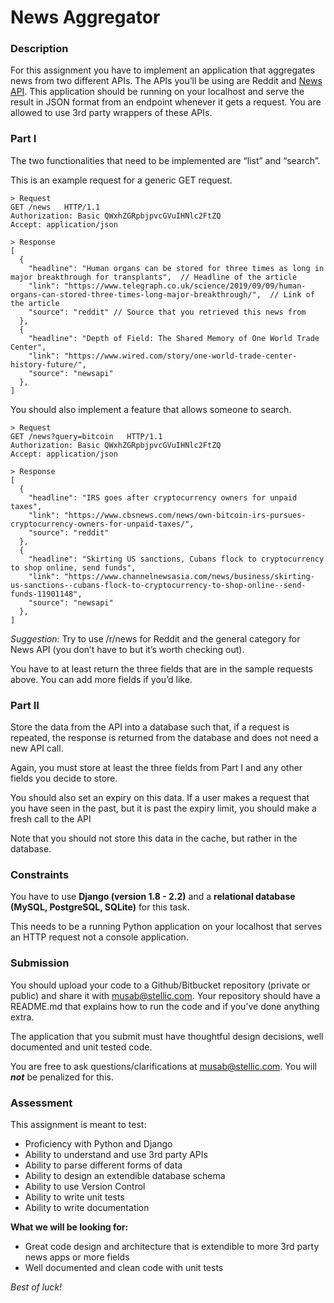# News Aggregator

### Description

For this assignment you have to implement an application that aggregates news from two different APIs. The APIs you’ll be using are Reddit and [News API](https://newsapi.org/). This application should be running on your localhost and serve the result in JSON format from an endpoint whenever it gets a request. You are allowed to use 3rd party wrappers of these APIs.

### Part I

The two functionalities that need to be implemented are “list” and “search”.

This is an example request for a generic GET request.

    > Request
    GET /news   HTTP/1.1
    Authorization: Basic QWxhZGRpbjpvcGVuIHNlc2FtZQ
    Accept: application/json
    
    > Response
    [
      {
        "headline": "Human organs can be stored for three times as long in major breakthrough for transplants",  // Headline of the article
        "link": "https://www.telegraph.co.uk/science/2019/09/09/human-organs-can-stored-three-times-long-major-breakthrough/",  // Link of the article
        "source": "reddit" // Source that you retrieved this news from
      },
      {
        "headline": "Depth of Field: The Shared Memory of One World Trade Center",
        "link": "https://www.wired.com/story/one-world-trade-center-history-future/",
        "source": "newsapi"
      },
    ]

You should also implement a feature that allows someone to search.

    > Request
    GET /news?query=bitcoin   HTTP/1.1
    Authorization: Basic QWxhZGRpbjpvcGVuIHNlc2FtZQ
    Accept: application/json
    
    > Response
    [
      {
        "headline": "IRS goes after cryptocurrency owners for unpaid taxes",
        "link": "https://www.cbsnews.com/news/own-bitcoin-irs-pursues-cryptocurrency-owners-for-unpaid-taxes/",
        "source": "reddit"
      },
      {
        "headline": "Skirting US sanctions, Cubans flock to cryptocurrency to shop online, send funds",
        "link": "https://www.channelnewsasia.com/news/business/skirting-us-sanctions--cubans-flock-to-cryptocurrency-to-shop-online--send-funds-11901148",
        "source": "newsapi"
      },
    ]

*Suggestion:* Try to use /r/news for Reddit and the general category for News API (you don’t have to but it’s worth checking out).

You have to at least return the three fields that are in the sample requests above. You can add more fields if you’d like.

### Part II

Store the data from the API into a database such that, if a request is repeated, the response is returned from the database and does not need a new API call.

Again, you must store at least the three fields from Part I and any other fields you decide to store.

You should also set an expiry on this data. If a user makes a request that you have seen in the past, but it is past the expiry limit, you should make a fresh call to the API

Note that you should not store this data in the cache, but rather in the database.

### Constraints

You have to use **Django (version 1.8 - 2.2)** and a **relational database (MySQL, PostgreSQL, SQLite)** for this task.

This needs to be a running Python application on your localhost that serves an HTTP request not a console application.

### Submission

You should upload your code to a Github/Bitbucket repository (private or public) and share it with [musab@stellic.com](mailto:musab@stellic.com). Your repository should have a README.md that explains how to run the code and if you’ve done anything extra.

The application that you submit must have thoughtful design decisions, well documented and unit tested code.

You are free to ask questions/clarifications at [musab@stellic.com](mailto:musab@stellic.com). You will ***not*** be penalized for this.

### Assessment

This assignment is meant to test: 

- Proficiency with Python and Django
- Ability to understand and use 3rd party APIs
- Ability to parse different forms of data
- Ability to design an extendible database schema
- Ability to use Version Control
- Ability to write unit tests
- Ability to write documentation

**What we will be looking for:**

- Great code design and architecture that is extendible to more 3rd party news apps or more fields
- Well documented and clean code with unit tests

*Best of luck!*